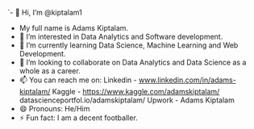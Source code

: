 `- 👋 Hi, I’m @kiptalam1
- My full name is Adams Kiptalam.
- 👀 I’m interested in Data Analytics and Software development.
- 🌱 I’m currently learning Data Science, Machine Learning and Web Development.
- 💞️ I’m looking to collaborate on Data Analytics and Data Science as a whole as a career.
- 📫 You can reach me on:
      Linkedin - www.linkedin.com/in/adams-kiptalam/
      Kaggle - https://www.kaggle.com/adamskiptalam/
      datascienceportfol.io/adamskiptalam/
      Upwork - Adams Kiptalam
- 😄 Pronouns: He/Him
- ⚡ Fun fact: I am a decent footballer.

<!---
kiptalam1/kiptalam1 is a ✨ special ✨ repository because its `README.md` (this file) appears on your GitHub profile.
You can click the Preview link to take a look at your changes.
--->
